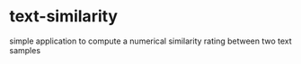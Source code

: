 # text-similarity
simple application to compute a numerical similarity rating between two text samples
